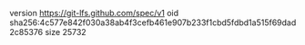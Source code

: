 version https://git-lfs.github.com/spec/v1
oid sha256:4c577e842f030a38ab4f3cefb461e907b233f1cbd5fdbd1a515f69dad2c85376
size 25732

